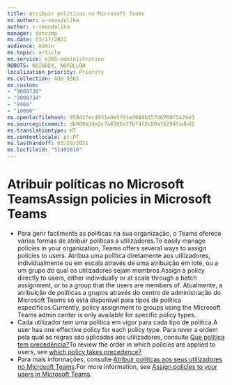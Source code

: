 ```yaml
---
title: Atribuir políticas no Microsoft Teams
ms.author: v-smandalika
author: v-smandalika
manager: dansimp
ms.date: 03/17/2021
audience: Admin
ms.topic: article
ms.service: o365-administration
ROBOTS: NOINDEX, NOFOLLOW
localization_priority: Priority
ms.collection: Adm_O365
ms.custom:
- "9000730"
- "9000734"
- "9466"
- "10006"
ms.openlocfilehash: 95941fec4951a0e5f01e4984b157d6760f542943
ms.sourcegitcommit: db908b3da2c7a6508a77bf4f2c80afb294fadbd1
ms.translationtype: HT
ms.contentlocale: pt-PT
ms.lasthandoff: 03/29/2021
ms.locfileid: "51401810"
---
```

# <a name="assign-policies-in-microsoft-teams"></a><span data-ttu-id="0fe13-102">Atribuir políticas no Microsoft Teams</span><span class="sxs-lookup"><span data-stu-id="0fe13-102">Assign policies in Microsoft Teams</span></span>

- <span data-ttu-id="0fe13-103">Para gerir facilmente as políticas na sua organização, o Teams oferece várias formas de atribuir políticas a utilizadores.</span><span class="sxs-lookup"><span data-stu-id="0fe13-103">To easily manage policies in your organization, Teams offers several ways to assign policies to users.</span></span> <span data-ttu-id="0fe13-104">Atribua uma política diretamente aos utilizadores, individualmente ou em escala através de uma atribuição em lote, ou a um grupo do qual os utilizadores sejam membros.</span><span class="sxs-lookup"><span data-stu-id="0fe13-104">Assign a policy directly to users, either individually or at scale through a batch assignment, or to a group that the users are members of.</span></span>  <span data-ttu-id="0fe13-105">Atualmente, a atribuição de políticas a grupos através do centro de administração do Microsoft Teams só está disponível para tipos de política específicos.</span><span class="sxs-lookup"><span data-stu-id="0fe13-105">Currently, policy assignment to groups using the Microsoft Teams admin center is only available for specific policy types.</span></span> 
- <span data-ttu-id="0fe13-106">Cada utilizador tem uma política em vigor para cada tipo de política.</span><span class="sxs-lookup"><span data-stu-id="0fe13-106">A user has one effective policy for each policy type.</span></span> <span data-ttu-id="0fe13-107">Para rever a ordem pela qual as regras são aplicadas aos utilizadores, consulte [Que política tem precedência?](https://docs.microsoft.com/microsoftteams/assign-policies#which-policy-takes-precedence)</span><span class="sxs-lookup"><span data-stu-id="0fe13-107">To review the order in which policies are applied to users, see [which policy takes precedence?](https://docs.microsoft.com/microsoftteams/assign-policies#which-policy-takes-precedence)</span></span>
- <span data-ttu-id="0fe13-108">Para mais informações, consulte [Atribuir políticas aos seus utilizadores no Microsoft Teams](https://docs.microsoft.com/microsoftteams/assign-policies).</span><span class="sxs-lookup"><span data-stu-id="0fe13-108">For more information, see [Assign policies to your users in Microsoft Teams](https://docs.microsoft.com/microsoftteams/assign-policies).</span></span>

